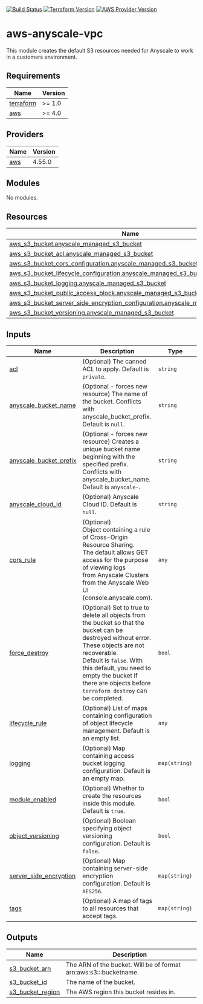[![Build Status][badge-build]][build-status]
[![Terraform Version][badge-terraform]](https://github.com/hashicorp/terraform/releases)
[![AWS Provider Version][badge-tf-aws]](https://github.com/terraform-providers/terraform-provider-aws/releases)

# aws-anyscale-vpc
This module creates the default S3 resources needed for Anyscale to work in a customers environment.

<!-- BEGINNING OF PRE-COMMIT-TERRAFORM DOCS HOOK -->
## Requirements

| Name | Version |
|------|---------|
| <a name="requirement_terraform"></a> [terraform](#requirement\_terraform) | >= 1.0 |
| <a name="requirement_aws"></a> [aws](#requirement\_aws) | >= 4.0 |

## Providers

| Name | Version |
|------|---------|
| <a name="provider_aws"></a> [aws](#provider\_aws) | 4.55.0 |

## Modules

No modules.

## Resources

| Name | Type |
|------|------|
| [aws_s3_bucket.anyscale_managed_s3_bucket](https://registry.terraform.io/providers/hashicorp/aws/latest/docs/resources/s3_bucket) | resource |
| [aws_s3_bucket_acl.anyscale_managed_s3_bucket](https://registry.terraform.io/providers/hashicorp/aws/latest/docs/resources/s3_bucket_acl) | resource |
| [aws_s3_bucket_cors_configuration.anyscale_managed_s3_bucket](https://registry.terraform.io/providers/hashicorp/aws/latest/docs/resources/s3_bucket_cors_configuration) | resource |
| [aws_s3_bucket_lifecycle_configuration.anyscale_managed_s3_bucket](https://registry.terraform.io/providers/hashicorp/aws/latest/docs/resources/s3_bucket_lifecycle_configuration) | resource |
| [aws_s3_bucket_logging.anyscale_managed_s3_bucket](https://registry.terraform.io/providers/hashicorp/aws/latest/docs/resources/s3_bucket_logging) | resource |
| [aws_s3_bucket_public_access_block.anyscale_managed_s3_bucket](https://registry.terraform.io/providers/hashicorp/aws/latest/docs/resources/s3_bucket_public_access_block) | resource |
| [aws_s3_bucket_server_side_encryption_configuration.anyscale_managed_s3_bucket](https://registry.terraform.io/providers/hashicorp/aws/latest/docs/resources/s3_bucket_server_side_encryption_configuration) | resource |
| [aws_s3_bucket_versioning.anyscale_managed_s3_bucket](https://registry.terraform.io/providers/hashicorp/aws/latest/docs/resources/s3_bucket_versioning) | resource |

## Inputs

| Name | Description | Type | Default | Required |
|------|-------------|------|---------|:--------:|
| <a name="input_acl"></a> [acl](#input\_acl) | (Optional) The canned ACL to apply. Default is `private`. | `string` | `"private"` | no |
| <a name="input_anyscale_bucket_name"></a> [anyscale\_bucket\_name](#input\_anyscale\_bucket\_name) | (Optional - forces new resource) The name of the bucket. Conflicts with anyscale\_bucket\_prefix. Default is `null`. | `string` | `null` | no |
| <a name="input_anyscale_bucket_prefix"></a> [anyscale\_bucket\_prefix](#input\_anyscale\_bucket\_prefix) | (Optional - forces new resource) Creates a unique bucket name beginning with the specified prefix. Conflicts with anyscale\_bucket\_name. Default is `anyscale-`. | `string` | `"anyscale-"` | no |
| <a name="input_anyscale_cloud_id"></a> [anyscale\_cloud\_id](#input\_anyscale\_cloud\_id) | (Optional) Anyscale Cloud ID. Default is `null`. | `string` | `null` | no |
| <a name="input_cors_rule"></a> [cors\_rule](#input\_cors\_rule) | (Optional)<br>Object containing a rule of Cross-Origin Resource Sharing.<br>The default allows GET access for the purpose of viewing logs<br>from Anyscale Clusters from the Anyscale Web UI (console.anyscale.com). | `any` | <pre>{<br>  "allowed_headers": [<br>    "*"<br>  ],<br>  "allowed_methods": [<br>    "GET"<br>  ],<br>  "allowed_origins": [<br>    "https://console.anyscale.com"<br>  ],<br>  "expose_headers": []<br>}</pre> | no |
| <a name="input_force_destroy"></a> [force\_destroy](#input\_force\_destroy) | (Optional) Set to true to delete all objects from the bucket so that the bucket can be destroyed without error.<br>These objects are not recoverable.<br>Default is `false`. With this default, you need to empty the bucket if there are objects before `terraform destroy` can be completed. | `bool` | `false` | no |
| <a name="input_lifecycle_rule"></a> [lifecycle\_rule](#input\_lifecycle\_rule) | (Optional) List of maps containing configuration of object lifecycle management. Default is an empty list. | `any` | `[]` | no |
| <a name="input_logging"></a> [logging](#input\_logging) | (Optional) Map containing access bucket logging configuration. Default is an empty map. | `map(string)` | `{}` | no |
| <a name="input_module_enabled"></a> [module\_enabled](#input\_module\_enabled) | (Optional) Whether to create the resources inside this module. Default is `true`. | `bool` | `true` | no |
| <a name="input_object_versioning"></a> [object\_versioning](#input\_object\_versioning) | (Optional) Boolean specifying object versioning configuration. Default is `false`. | `bool` | `false` | no |
| <a name="input_server_side_encryption"></a> [server\_side\_encryption](#input\_server\_side\_encryption) | (Optional) Map containing server-side encryption configuration. Default is `AES256`. | `map(string)` | <pre>{<br>  "sse_algorithm": "AES256"<br>}</pre> | no |
| <a name="input_tags"></a> [tags](#input\_tags) | (Optional) A map of tags to all resources that accept tags. | `map(string)` | `{}` | no |

## Outputs

| Name | Description |
|------|-------------|
| <a name="output_s3_bucket_arn"></a> [s3\_bucket\_arn](#output\_s3\_bucket\_arn) | The ARN of the bucket. Will be of format arn:aws:s3:::bucketname. |
| <a name="output_s3_bucket_id"></a> [s3\_bucket\_id](#output\_s3\_bucket\_id) | The name of the bucket. |
| <a name="output_s3_bucket_region"></a> [s3\_bucket\_region](#output\_s3\_bucket\_region) | The AWS region this bucket resides in. |
<!-- END OF PRE-COMMIT-TERRAFORM DOCS HOOK -->

<!-- References -->
[Terraform]: https://www.terraform.io
[Issues]: https://github.com/anyscale/sa-sandbox-terraform/issues
[badge-build]: https://github.com/anyscale/sa-sandbox-terraform/workflows/CI/CD%20Pipeline/badge.svg
[badge-terraform]: https://img.shields.io/badge/terraform-1.x%20-623CE4.svg?logo=terraform
[badge-tf-aws]: https://img.shields.io/badge/AWS-4.+-F8991D.svg?logo=terraform
[build-status]: https://github.com/anyscale/sa-sandbox-terraform/actions
